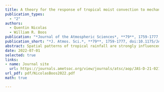 ```yaml
---
title: A theory for the response of tropical moist convection to mechanical orographic forcing
publication_types:
  - "2"
authors:
  - Quentin Nicolas
  - William R. Boos
publication: "*Journal of the Atmospheric Sciences*, **79**, 1759-1777, doi:10.1175/JAS-D-21-0218.1"
publication_short: "*J. Atmos. Sci.*, **79**, 1759-1777, doi:10.1175/JAS-D-21-0218.1"
abstract: Spatial patterns of tropical rainfall are strongly influenced by mountains. Although theories for precipitation induced by convectively stable upslope ascent exist for the midlatitudes, these do not represent the interaction of moist convection with orographic forcing. Here, we present a theory for convective precipitation produced by the mechanical interaction of a tropical ridge with a basic state horizontal wind. Deviations from this basic state are represented as the sum of a `dry' perturbation, due to the stationary orographic gravity wave, and a ‘moist’ perturbation that carries the convective response. The moist component dynamics are subject to the weak temperature gradient approximation; they are forced by the dry mode’s influence on lower-tropospheric moisture and temperature. Analytical solutions provide estimates of the precipitation profile, including peak precipitation, upstream extent, and rain shadow extent. The theory can be used with several degrees of complexity depending on the technique used to compute the dry mode, which can be drawn from linear mountain wave theory or full numerical simulations. To evaluate the theory, we use a set of convection-permitting simulations with a flow-perpendicular ridge in a long channel. The theory makes a good prediction for the cross-slope precipitation profile, indicating that the organization of convective rain by orography can be quantitatively understood by considering the effect of stationary orographic gravity waves on a lower-tropospheric convective quasiequilibrium state.
date: 2022-07-01
selected: true
links:
- name: Journal site
  url: https://journals.ametsoc.org/view/journals/atsc/aop/JAS-D-21-0218.1/JAS-D-21-0218.1.xml
url_pdf: pdf/NicolasBoos2022.pdf
math: true

---
```

